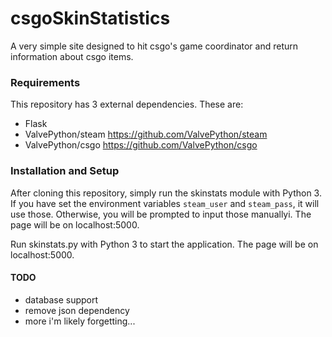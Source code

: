 # csgoSkinStatistics

A very simple site designed to hit csgo's game coordinator and return information about csgo items.

### Requirements

This repository has 3 external dependencies. These are:
+ Flask
+ ValvePython/steam https://github.com/ValvePython/steam
+ ValvePython/csgo https://github.com/ValvePython/csgo

### Installation and Setup

After cloning this repository, simply run the skinstats module with Python 3. If you have set the environment variables `steam_user` and `steam_pass`, it will use those. Otherwise, you will be prompted to input those manuallyi. The page will be on localhost:5000.

Run skinstats.py with Python 3 to start the application. The page will be on localhost:5000.

#### TODO

+ database support
+ remove json dependency
+ more i'm likely forgetting...
